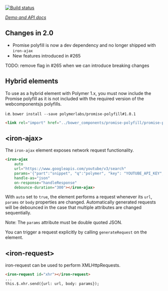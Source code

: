 
<!---

This README is automatically generated from the comments in these files:
iron-ajax.html  iron-request.html

Edit those files, and our readme bot will duplicate them over here!
Edit this file, and the bot will squash your changes :)

The bot does some handling of markdown. Please file a bug if it does the wrong
thing! https://github.com/PolymerLabs/tedium/issues

-->

[![Build status](https://travis-ci.org/PolymerElements/iron-ajax.svg?branch=master)](https://travis-ci.org/PolymerElements/iron-ajax)

_[Demo and API docs](https://elements.polymer-project.org/elements/iron-ajax)_

## Changes in 2.0
* Promise polyfill is now a dev dependency and no longer shipped with `iron-ajax`
* New features introduced in #265

TODO: remove flag in #265 when we can introduce breaking changes

## Hybrid elements

To use as a hybrid element with Polymer 1.x, you must now include the Promise polyfill as it is not included with the required version of the webcomponentsjs polyfills.

i.e.
`bower install --save polymerlabs/promise-polyfill#1.0.1`
```html
<link rel="import" href="../bower_components/promise-polyfill/promise-polyfill.html">
```

## &lt;iron-ajax&gt;

The `iron-ajax` element exposes network request functionality.

```html
<iron-ajax
    auto
    url="https://www.googleapis.com/youtube/v3/search"
    params='{"part":"snippet", "q":"polymer", "key": "YOUTUBE_API_KEY", "type": "video"}'
    handle-as="json"
    on-response="handleResponse"
    debounce-duration="300"></iron-ajax>
```

With `auto` set to `true`, the element performs a request whenever
its `url`, `params` or `body` properties are changed. Automatically generated
requests will be debounced in the case that multiple attributes are changed
sequentially.

Note: The `params` attribute must be double quoted JSON.

You can trigger a request explicitly by calling `generateRequest` on the
element.



## &lt;iron-request&gt;

iron-request can be used to perform XMLHttpRequests.

```html
<iron-request id="xhr"></iron-request>
...
this.$.xhr.send({url: url, body: params});
```


